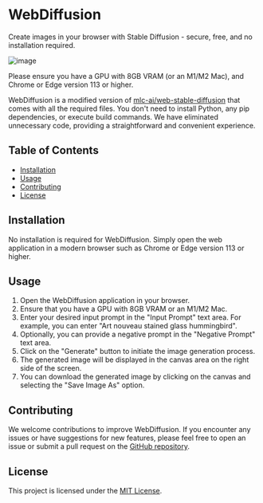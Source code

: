 # WebDiffusion

Create images in your browser with Stable Diffusion - secure, free, and no installation required.

![image](https://github.com/AVsync-LIVE/WebDiffusion/assets/18317587/56406034-4225-4c8e-9222-89ba5b27674c)

Please ensure you have a GPU with 8GB VRAM (or an M1/M2 Mac), and Chrome or Edge version 113 or higher.

WebDiffusion is a modified version of [mlc-ai/web-stable-diffusion](https://github.com/mlc-ai/web-stable-diffusion) that comes with all the required files. You don't need to install Python, any pip dependencies, or execute build commands. We have eliminated unnecessary code, providing a straightforward and convenient experience.

## Table of Contents

- [Installation](#installation)
- [Usage](#usage)
- [Contributing](#contributing)
- [License](#license)

## Installation

No installation is required for WebDiffusion. Simply open the web application in a modern browser such as Chrome or Edge version 113 or higher.

## Usage

1. Open the WebDiffusion application in your browser.
2. Ensure that you have a GPU with 8GB VRAM or an M1/M2 Mac.
3. Enter your desired input prompt in the "Input Prompt" text area. For example, you can enter "Art nouveau stained glass hummingbird".
4. Optionally, you can provide a negative prompt in the "Negative Prompt" text area.
5. Click on the "Generate" button to initiate the image generation process.
6. The generated image will be displayed in the canvas area on the right side of the screen.
7. You can download the generated image by clicking on the canvas and selecting the "Save Image As" option.

## Contributing

We welcome contributions to improve WebDiffusion. If you encounter any issues or have suggestions for new features, please feel free to open an issue or submit a pull request on the [GitHub repository](https://github.com/your-username/web-diffusion).

## License

This project is licensed under the [MIT License](https://opensource.org/licenses/MIT).
